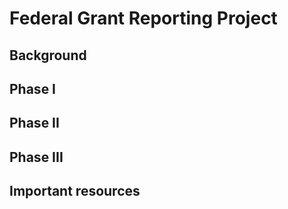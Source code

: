# Federal Grant Reporting Project

## Background


## Phase I


## Phase II


## Phase III


## Important resources
